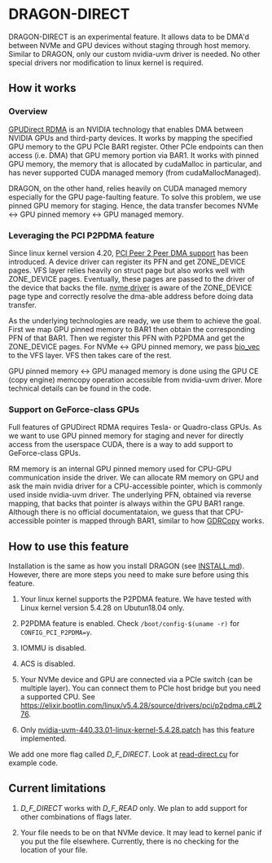# DRAGON-DIRECT

DRAGON-DIRECT is an experimental feature. It allows data to be DMA'd between
NVMe and GPU devices without staging through host memory. Similar to DRAGON,
only our custom nvidia-uvm driver is needed. No other special drivers nor
modification to linux kernel is required.

## How it works

### Overview

[GPUDirect RDMA](https://docs.nvidia.com/cuda/gpudirect-rdma/) is an NVIDIA
technology that enables DMA between NVIDIA GPUs and third-party devices. It
works by mapping the specified GPU memory to the GPU PCIe BAR1 register. Other
PCIe endpoints can then access (i.e. DMA) that GPU memory portion via BAR1. It
works with pinned GPU memory, the memory that is allocated by cudaMalloc in
particular, and has never supported CUDA managed memory (from
cudaMallocManaged).

DRAGON, on the other hand, relies heavily on CUDA managed memory especially for
the GPU page-faulting feature. To solve this problem, we use pinned GPU memory
for staging. Hence, the data transfer becomes NVMe <-> GPU pinned memory <-> GPU
managed memory.

### Leveraging the PCI P2PDMA feature

Since linux kernel version 4.20, [PCI Peer 2 Peer DMA
support](https://elixir.bootlin.com/linux/v5.4.28/source/drivers/pci/p2pdma.c)
has been introduced. A device driver can register its PFN and get ZONE\_DEVICE
pages. VFS layer relies heavily on struct page but also works well with
ZONE\_DEVICE pages. Eventually, these pages are passed to the driver of the
device that backs the file. [nvme
driver](https://elixir.bootlin.com/linux/v5.4.28/source/drivers/nvme/host/pci.c#L826)
is aware of the ZONE\_DEVICE page type and correctly resolve the dma-able
address before doing data transfer. 

As the underlying technologies are ready, we use them to achieve the goal. First
we map GPU pinned memory to BAR1 then obtain the corresponding PFN of that BAR1.
Then we register this PFN with P2PDMA and get the ZONE\_DEVICE pages. For NVMe
<-> GPU pinned memory, we pass
[bio\_vec](https://elixir.bootlin.com/linux/v5.4.28/source/include/linux/bvec.h#L18)
to the VFS layer. VFS then takes care of the rest.

GPU pinned memory <-> GPU managed memory is done using the GPU CE (copy engine)
memcopy operation accessible from nvidia-uvm driver. More technical details can
be found in the code.

### Support on GeForce-class GPUs

Full features of GPUDirect RDMA requires Tesla- or Quadro-class GPUs. As we want
to use GPU pinned memory for staging and never for directly access from the
userspace CUDA, there is a way to add support to GeForce-class GPUs.

RM memory is an internal GPU pinned memory used for CPU-GPU communication inside
the driver. We can allocate RM memory on GPU and ask the main nvidia driver for
a CPU-accessible pointer, which is commonly used inside nvidia-uvm driver. The
underlying PFN, obtained via reverse mapping, that backs that pointer is always
within the GPU BAR1 range. Although there is no official documentataion, we
guess that that CPU-accessible pointer is mapped through BAR1, similar to how
[GDRCopy](https://github.com/NVIDIA/gdrcopy) works.

## How to use this feature

Installation is the same as how you install DRAGON (see
[INSTALL.md](../INSTALL.md)). However, there are more steps you need to
make sure before using this feature.

1. Your linux kernel supports the P2PDMA feature. We have tested with Linux
kernel version 5.4.28 on Ubutun18.04 only.

2. P2PDMA feature is enabled. Check `/boot/config-$(uname -r)` for
`CONFIG_PCI_P2PDMA=y`.

3. IOMMU is disabled.

4. ACS is disabled.

5. Your NVMe device and GPU are connected via a PCIe switch (can be multiple
layer). You can connect them to PCIe host bridge but you need a supported CPU.
See https://elixir.bootlin.com/linux/v5.4.28/source/drivers/pci/p2pdma.c#L276.

6. Only
[nvidia-uvm-440.33.01-linux-kernel-5.4.28.patch](../drivers/nvidia-uvm-440.33.01-linux-kernel-5.4.28.patch)
has this feature implemented.

We add one more flag called *D_F_DIRECT*. Look at
[read-direct.cu](../tests/sanity-basic/read-direct.cu) for example code.

## Current limitations

1. *D_F_DIRECT* works with *D_F_READ* only. We plan to add support for other
combinations of flags later.

2. Your file needs to be on that NVMe device. It may lead to kernel panic if you
put the file elsewhere. Currently, there is no checking for the location of your
file.

